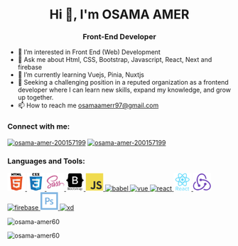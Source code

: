 <h1 align="center">Hi 👋, I'm OSAMA AMER</h1>
<h3 align="center">Front-End Developer </h3>

- 👀 I’m interested in Front End (Web) Development
- 💬 Ask me about Html, CSS, Bootstrap, Javascript, React, Next and firebase
- 🌱 I’m currently learning Vuejs, Pinia, Nuxtjs
- 💞️ Seeking a challenging position in a reputed organization as a frontend developer where I can learn new skills, expand my knowledge, and grow up together. 
- 📫 How to reach me osamaamerr97@gmail.com

<!-- BLOG-POST-LIST:START -->
<!-- BLOG-POST-LIST:END -->

<h3 align="left">Connect with me:</h3>
<p align="left">

<a href="https://linkedin.com/in/osama-amer-200157199" target="blank"><img align="center" src="https://raw.githubusercontent.com/rahuldkjain/github-profile-readme-generator/master/src/images/icons/Social/linked-in-alt.svg" alt="osama-amer-200157199" height="30" width="40" /></a> <a href="osamaamerr97@gmail.com" target="blank"><img align="center" src="https://storage.googleapis.com/gweb-uniblog-publish-prod/images/Gmail.max-1100x1100.png" alt="osama-amer-200157199" height="30" width="40" /></a> 

</p>

<h3 align="left">Languages and Tools:</h3>
<p align="left"> 
  <a href="https://www.w3.org/html/" target="_blank" rel="noreferrer"> <img src="https://raw.githubusercontent.com/devicons/devicon/master/icons/html5/html5-original-wordmark.svg" alt="html5" width="40" height="40"/> </a><a href="https://www.w3schools.com/css/" target="_blank" rel="noreferrer"> <img src="https://raw.githubusercontent.com/devicons/devicon/master/icons/css3/css3-original-wordmark.svg" alt="css3" width="40" height="40"/> </a> <a href="https://sass-lang.com" target="_blank" rel="noreferrer"> <img src="https://raw.githubusercontent.com/devicons/devicon/master/icons/sass/sass-original.svg" alt="sass" width="40" height="40"/> </a> <a href="https://getbootstrap.com" target="_blank" rel="noreferrer"> <img src="https://raw.githubusercontent.com/devicons/devicon/master/icons/bootstrap/bootstrap-plain-wordmark.svg" alt="bootstrap" width="40" height="40"/> </a><a href="https://developer.mozilla.org/en-US/docs/Web/JavaScript" target="_blank" rel="noreferrer"> <img src="https://raw.githubusercontent.com/devicons/devicon/master/icons/javascript/javascript-original.svg" alt="javascript" width="40" height="40"/> </a>
 <a href="https://babeljs.io/" target="_blank" rel="noreferrer"> <img src="https://www.vectorlogo.zone/logos/babeljs/babeljs-icon.svg" alt="babel" width="40" height="40"/> </a> <a href="https://vuejs.org/" target="_blank" rel="noreferrer"> <img src="https://vuejs.org/images/logo.png" alt="vue" width="40" height="40"/> </a>
<a href="https://pinia.vuejs.org/" target="_blank" rel="noreferrer"> <img src="https://pinia.vuejs.org/logo.svg" alt="react" width="40" height="40"/> <a href="https://reactjs.org/" target="_blank" rel="noreferrer"> <img src="https://raw.githubusercontent.com/devicons/devicon/master/icons/react/react-original-wordmark.svg" alt="react" width="40" height="40"/> </a><a href="https://redux.js.org" target="_blank" rel="noreferrer"> <img src="https://raw.githubusercontent.com/devicons/devicon/master/icons/redux/redux-original.svg" alt="redux" width="40" height="40"/> </a>  <a href="https://firebase.google.com/" target="_blank" rel="noreferrer"> <img src="https://www.vectorlogo.zone/logos/firebase/firebase-icon.svg" alt="firebase" width="40" height="40"/> </a>  <a href="https://www.photoshop.com/en" target="_blank" rel="noreferrer"> <img src="https://raw.githubusercontent.com/devicons/devicon/master/icons/photoshop/photoshop-line.svg" alt="photoshop" width="40" height="40"/> </a> <a href="https://www.adobe.com/products/xd.html" target="_blank" rel="noreferrer"> <img src="https://cdn.worldvectorlogo.com/logos/adobe-xd.svg" alt="xd" width="40" height="40"/> </a> </p>

<p><img align="center" src="https://github-readme-stats.vercel.app/api/top-langs?username=osama-amer60&show_icons=true&locale=en&layout=compact" alt="osama-amer60" /></p>

<p>&nbsp;<img align="left" src="https://github-readme-stats.vercel.app/api?username=osama-amer60&show_icons=true&locale=en" alt="osama-amer60" /></p>

